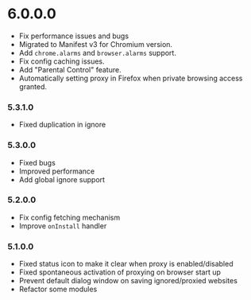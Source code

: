 # 6.0.0.0

- Fix performance issues and bugs
- Migrated to Manifest v3 for Chromium version.
- Add ``chrome.alarms`` and ``browser.alarms`` support.
- Fix config caching issues.
- Add "Parental Control" feature.
- Automatically setting proxy in Firefox when private browsing access granted.

### 5.3.1.0

- Fixed duplication in ignore

### 5.3.0.0

- Fixed bugs
- Improved performance
- Add global ignore support

### 5.2.0.0

- Fix config fetching mechanism
- Improve `onInstall` handler

### 5.1.0.0

- Fixed status icon to make it clear when proxy is enabled/disabled
- Fixed spontaneous activation of proxying on browser start up
- Prevent default dialog window on saving ignored/proxied websites
- Refactor some modules
